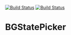 [![Build Status](https://travis-ci.org/grimabe/BGStatePicker.svg?branch=master)](https://travis-ci.org/grimabe/BGStatePicker)
[![Build Status](https://img.shields.io/cocoapods/v/BGStatePicker.svg)](https://travis-ci.org/grimabe/BGStatePicker)

# BGStatePicker
